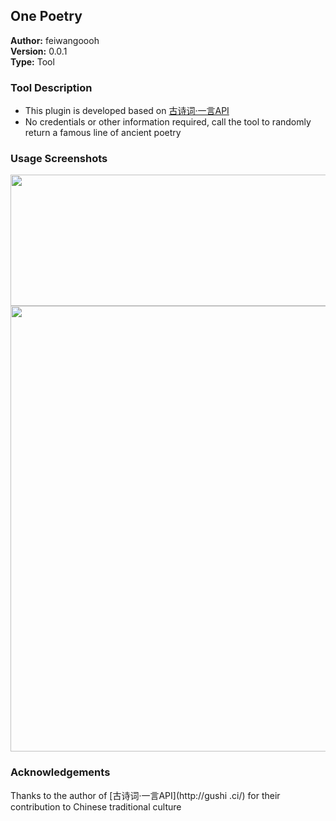 ## One Poetry

**Author:** feiwangoooh  
**Version:** 0.0.1  
**Type:** Tool 

### Tool Description
- This plugin is developed based on [古诗词·一言API](http://gushi.ci/)  
- No credentials or other information required, call the tool to randomly return a famous line of ancient poetry  

### Usage Screenshots
<img src="/home/feiw/PycharmProjects/DifyPlugins/one_poetry/images/1.png" width="1056" height="210">
<img src="/home/feiw/PycharmProjects/DifyPlugins/one_poetry/images/2.png" width="1295" height="713">

### Acknowledgements
Thanks to the author of [古诗词·一言API](http://gushi .ci/) for their contribution to Chinese traditional culture